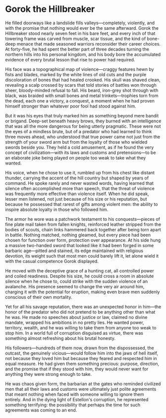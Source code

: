 # Gorok the Hillbreaker

He filled doorways like a landslide fills valleys—completely, violently, and with the promise that nothing would ever be the same afterward. Gorok the Hillbreaker stood nearly seven feet in his bare feet, and every inch of that towering frame was carved from muscle, scar tissue, and the kind of bone-deep menace that made seasoned warriors reconsider their career choices. At forty-five, he had spent the better part of three decades turning the northern hills into his personal kingdom, and his body bore the accumulated evidence of every brutal lesson that rise to power had required.

His face was a topographical map of violence—craggy features hewn by fists and blades, marked by the white lines of old cuts and the purple discoloration of bones that had healed crooked. His skull was shaved clean, revealing a scalp crossed by scars that told stories of battles won through sheer, bloody-minded refusal to fall. His beard, iron-grey shot through with black, was braided with small bones and metal trinkets—trophies torn from the dead, each one a victory, a conquest, a moment when he had proven himself stronger than whatever poor fool had stood against him.

But it was his eyes that truly marked him as something beyond mere bandit or brigand. Deep-set beneath heavy brows, they burned with an intelligence that was all the more dangerous for being utterly pragmatic. These were not the eyes of a mindless brute, but of a predator who had learned to think three moves ahead, who understood that true power came not just from the strength of your sword arm but from the loyalty of those who wielded swords beside you. They held a cold amusement, as if he found the very concept of civilization—with its laws and customs and pretensions—to be an elaborate joke being played on people too weak to take what they wanted.

His voice, when he chose to use it, rumbled up from his chest like distant thunder, carrying the accent of the hill country but shaped by years of command. He spoke rarely and never wasted words, having learned that silence often accomplished more than speech, that the threat of violence was frequently more effective than violence itself. When he did speak, lesser men listened, not just because of his size or his reputation, but because he possessed that rarest of gifts among violent men: the ability to inspire absolute loyalty in those who followed him.

The armor he wore was a patchwork testament to his conquests—pieces of fine plate mail taken from fallen knights, reinforced leather stripped from the bodies of scouts, chain links hammered back together after being torn apart in battle. Nothing matched, nothing gleamed, but every piece had been chosen for function over form, protection over appearance. At his side hung a massive two-handed sword that looked like it had been forged in some barbaric age—pitted and stained, its edge maintained with religious devotion, its weight such that most men could barely lift it, let alone wield it with the casual competence Gorok displayed.

He moved with the deceptive grace of a hunting cat, all controlled power and coiled readiness. Despite his size, he could cross a room in absolute silence when he chose to, could strike with the sudden violence of an avalanche. His presence seemed to change the very air around him, charging it with the potential for eruption, making even brave men suddenly conscious of their own mortality.

Yet for all his savage reputation, there was an unexpected honor in him—the honor of the predator who did not pretend to be anything other than what he was. He made no speeches about justice or law, claimed no divine mandate, wrapped his ambitions in no pretty lies. He wanted power, territory, wealth, and he was willing to take them from anyone too weak to stop him. In a world full of corruption disguised as virtue, there was something almost refreshing about his brutal honesty.

His followers—hundreds of them now, drawn from the dispossessed, the outcast, the genuinely vicious—would follow him into the jaws of hell itself, not because they loved him but because they feared and respected him in equal measure. He had given them something precious: purpose, direction, and the promise that if they stood with him, they would never want for anything they were strong enough to take.

He was chaos given form, the barbarian at the gates who reminded civilized men that all their laws and customs were ultimately just polite agreements that meant nothing when faced with someone willing to ignore them entirely. And in the dying light of Estellon's corruption, he represented something terrifying: the possibility that perhaps the time for such agreements was coming to an end.